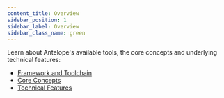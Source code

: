 ```yaml
---
content_title: Overview
sidebar_position: 1
sidebar_label: Overview
sidebar_class_name: green
---
```


Learn about Antelope's available tools, the core concepts and underlying technical features:

- [Framework and Toolchain](01_framework_and_toolchain.md)
- [Core Concepts](02_core_concepts.md)
- [Technical Features](03_technical_features.md)
